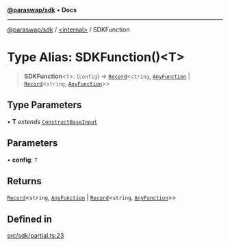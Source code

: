 [**@paraswap/sdk**](../../README.md) • **Docs**

***

[@paraswap/sdk](../../globals.md) / [\<internal\>](../README.md) / SDKFunction

# Type Alias: SDKFunction()\<T\>

> **SDKFunction**\<`T`\>: (`config`) => [`Record`](Record.md)\<`string`, [`AnyFunction`](AnyFunction.md) \| [`Record`](Record.md)\<`string`, [`AnyFunction`](AnyFunction.md)\>\>

## Type Parameters

• **T** *extends* [`ConstructBaseInput`](../interfaces/ConstructBaseInput.md)

## Parameters

• **config**: `T`

## Returns

[`Record`](Record.md)\<`string`, [`AnyFunction`](AnyFunction.md) \| [`Record`](Record.md)\<`string`, [`AnyFunction`](AnyFunction.md)\>\>

## Defined in

[src/sdk/partial.ts:23](https://github.com/paraswap/paraswap-sdk/blob/master/src/sdk/partial.ts#L23)
